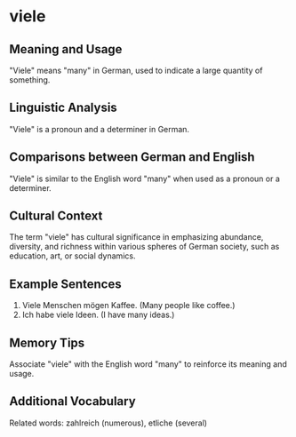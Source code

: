 # viele
## Meaning and Usage
"Viele" means "many" in German, used to indicate a large quantity of something.

## Linguistic Analysis
"Viele" is a pronoun and a determiner in German.

## Comparisons between German and English
"Viele" is similar to the English word "many" when used as a pronoun or a determiner.

## Cultural Context
The term "viele" has cultural significance in emphasizing abundance, diversity, and richness within various spheres of German society, such as education, art, or social dynamics.

## Example Sentences
1. Viele Menschen mögen Kaffee. (Many people like coffee.)
2. Ich habe viele Ideen. (I have many ideas.)

## Memory Tips
Associate "viele" with the English word "many" to reinforce its meaning and usage.

## Additional Vocabulary
Related words: zahlreich (numerous), etliche (several)